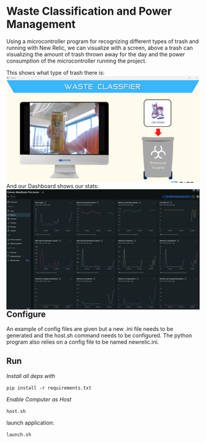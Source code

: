 # Waste Classification and Power Management

Using a microcontroller program for recognizing different types of trash and running with New Relic, we can visualize with a screen, above a trash can visualizing the amount of trash thrown away for the day and the power consumption of the microcontroller running the project.

This shows what type of trash there is:
<img src="./photos/recyling.png" alt="recycling"
     style="float: left; margin-right: 10px;" />

And our Dashboard shows our stats:
<img src="./photos/dashboard.png" alt="Dashboard"
     style="float: left; margin-right: 10px;" />

## Configure
An example of config files are given but a new .ini file needs to be generated and the host.sh command needs to be configured. The python program also relies on a config file to be named newrelic.ini.

## Run
*Install all deps with*
```
pip install -r requirements.txt
```

*Enable Computer as Host*
```
host.sh
```

launch application:

```
launch.sh
```